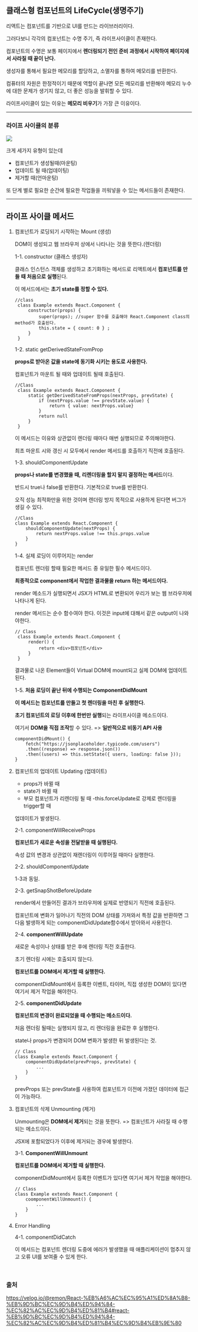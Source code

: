 ## 클래스형 컴포넌트의 LifeCycle(생명주기)

리액트는 컴포넌트를 기반으로 UI를 만드는 라이브러리이다.

그러다보니 각각의 컴포넌트는 수명 주기, 즉 라이프사이클이 존재한다.

컴포넌트의 수명은 보통 페이지에서 **렌더링되기 전인 준비 과정에서 시작하여 페이지에서 사라질 때 끝이 난다.**

생성자를 통해서 필요한 메모리를 할당하고, 소멸자를 통하여 메모리를 반환한다.

컴퓨터의 자원은 한정적이기 때문에 역할이 끝나면 모든 메모리를 반환해야 메모리 누수에 대한 문제가 생기지 않고, 더 좋은 성능을 발휘할 수 있다.

라이프사이클이 있는 이유는 **메모리 비우기**가 가장 큰 이유이다.

---

### 라이프 사이클의 분류

<img src="https://github.com/yookeunbyul/cs-study/assets/91243651/c0fae20c-bca9-4fa1-a180-69c762870ec5" />

크게 세가지 유형이 있는데

- 컴포넌트가 생성될때(마운팅)
- 업데이트 될 때(업데이팅)
- 제거할 때(언마운팅)

또 단계 별로 필요한 순간에 필요한 작업들을 끼워넣을 수 있는 메서드들이 존재한다.

---

## 라이프 사이클 메서드

1. 컴포넌트가 로딩되기 시작하는 Mount (생성)

   DOM이 생성되고 웹 브라우저 상에서 나타나는 것을 뜻한다.(렌더링)

   1-1. constructor (클래스 생성자)

   클래스 인스턴스 객체를 생성하고 초기화하는 메서드로 리액트에서 **컴포넌트를 만들 때 처음으로 실행**된다.

   이 메서드에서는 **초기 state를 정할 수 있다.**

   ```
   //class
    class Example extends React.Component {
        constructor(props) {
            super(props); //super 함수를 호출해야 React.Component class의 method가 호출된다.
            this.state = { count: 0 } ;
        }
    }
   ```

   1-2. static getDerivedStateFromProp

   **props로 받아온 값을 state에 동기화 시키는 용도로 사용한다.**

   컴포넌트가 마운트 될 때와 업데이트 될때 호출된다.

   ```
   //Class
    class Example extends React.Component {
        static getDerivedStateFromProps(nextProps, prevState) {
            if (nextProps.value !== prevState.value) {
                return { value: nextProps.value}
            }
            return null
        }
    }
   ```

   이 메서드는 이유와 상관없이 렌더링 때마다 매번 실행되므로 주의해야한다.

   최초 마운트 시와 갱신 시 모두에서 render 메서드를 호출하기 직전에 호출된다.

   1-3. shouldComponentUpdate

   **props나 state를 변경했을 때, 리렌더링을 할지 말지 결정하는 메서드**이다.

   반드시 true나 false를 반환한다. 기본적으로 true를 반환한다.

   오직 성능 최적화만을 위한 것이며 렌더링 방지 목적으로 사용하게 된다면 버그가 생길 수 있다.

   ```
   //Class
   class Example extends React.Component {
       shouldComponentUpdate(nextProps) {
           return nextProps.value !== this.props.value
       }
   }
   ```

   1-4. 실제 로딩이 이루어지는 render

   컴포넌트 렌더링 할때 필요한 메서드 중 유일한 필수 메서드이다.

   **최종적으로 component에서 작업한 결과물을 return 하는 메서드이다.**

   render 메소드가 실행되면서 JSX가 HTML로 변환되어 우리가 보는 웹 브라우저에 나타나게 된다.

   render 메서드는 순수 함수여야 한다. 이것은 input에 대해서 같은 output이 나와야한다.

   ```
   // Class
    class Example extends React.Component {
        render() {
            return <div>컴포넌트</div>
        }
    }
   ```

   결과물로 나온 Element들이 Virtual DOM에 mount되고 실제 DOM에 업데이트 된다.

   1-5. **처음 로딩이 끝난 뒤에 수행되는 ComponentDidMount**

   **이 메서드는 컴포넌트를 만들고 첫 렌더링을 마친 후 실행한다.**

   **초기 컴포넌트의 로딩 이후에 한번만 실행**되는 라이프사이클 메소드이다.

   여기서 **DOM을 직접 조작**할 수 있다. => **일반적으로 비동기 API 사용**

   ```
   componentDidMount() {
       fetch("https://jsonplaceholder.typicode.com/users")
       .then((response) => response.json())
       .then((users) => this.setState({ users, loading: false }));
   }
   ```

2. 컴포넌트의 업데이트 Updating (업데이트)

   - props가 바뀔 때
   - state가 바뀔 때
   - 부모 컴포넌트가 리렌더링 될 때
     -this.forceUpdate로 강제로 렌더링을 trigger할 때

   업데이트가 발생된다.

   2-1. componentWillReceiveProps

   **컴포넌트가 새로운 속성을 전달받을 때 실행된다.**

   속성 값의 변경과 상관없이 재렌더링이 이루어질 때마다 실행한다.

   2-2. shouldComponentUpdate

   1-3과 동일.

   2-3. getSnapShotBeforeUpdate

   render에서 만들어진 결과가 브라우저에 실제로 반영되기 직전에 호출된다.

   컴포넌트에 변화가 일어나기 직전의 DOM 상태를 가져와서 특정 값을 반환하면 그 다음 발생하게 되는 componentDidUpdate함수에서 받아와서 사용한다.

   2-4. **componentWillUpdate**

   새로운 속성이나 상태를 받은 후에 렌더링 직전 호출한다.

   초기 렌더링 시에는 호출되지 않는다.

   **컴포넌트를 DOM에서 제거할 때 실행한다.**

   componentDidMount에서 등록한 이벤트, 타이머, 직접 생성한 DOM이 있다면 여기서 제거 작업을 해야한다.

   2-5. **componentDidUpdate**

   **컴포넌트의 변경이 완료되었을 때 수행되는 메소드이다.**

   처음 렌더링 될때는 실행되지 않고, 리 렌더링을 완료한 후 실행한다.

   state나 props가 변경되어 DOM 변화가 발생한 뒤 발생된다는 것.

   ```
   // Class
   class Example extends React.Component {
       componentDidUpdate(prevProps, prevState) {
           ...
       }
   }
   ```

   prevProps 또는 prevState를 사용하여 컴포넌트가 이전에 가졌던 데이터에 접근이 가능하다.

3. 컴포넌트의 삭제 Unmounting (제거)

   Unmounting은 **DOM에서 제거**되는 것을 뜻한다. => 컴포넌트가 사라질 때 수행되는 메소드이다.

   JSX에 포함되었다가 이후에 제거되는 경우에 발생한다.

   3-1. **ComponentWillUnmount**

   **컴포넌트를 DOM에서 제거할 때 실행한다.**

   componentDidMount에서 등록한 이벤트가 있다면 여기서 제거 작업을 해야한다.

   ```
   // Class
   class Example extends React.Component {
       coomponentWillUnmount() {
           ...
       }
   }
   ```

4. Error Handling

   4-1. componentDidCatch

   이 메서드는 컴포넌트 렌더링 도중에 에러가 발생했을 때 애플리케이션이 멈추지 않고 오류 UI를 보여줄 수 있게 한다.

<br />

### 출처

https://velog.io/@remon/React-%EB%A6%AC%EC%95%A1%ED%8A%B8-%EB%9D%BC%EC%9D%B4%ED%94%84-%EC%82%AC%EC%9D%B4%ED%81%B4#react-%EB%9D%BC%EC%9D%B4%ED%94%84-%EC%82%AC%EC%9D%B4%ED%81%B4%EC%9D%B4%EB%9E%80
